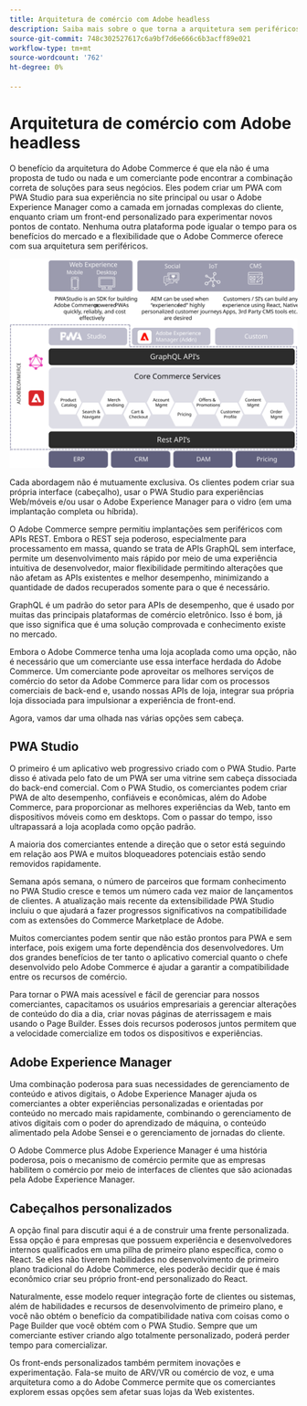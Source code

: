 ```yaml
---
title: Arquitetura de comércio com Adobe headless
description: Saiba mais sobre o que torna a arquitetura sem periféricos do Adobe Commerce exclusiva.
source-git-commit: 748c302527617c6a9bf7d6e666c6b3acff89e021
workflow-type: tm+mt
source-wordcount: '762'
ht-degree: 0%

---
```



# Arquitetura de comércio com Adobe headless

O benefício da arquitetura do Adobe Commerce é que ela não é uma proposta de tudo ou nada e um comerciante pode encontrar a combinação correta de soluções para seus negócios. Eles podem criar um PWA com PWA Studio para sua experiência no site principal ou usar o Adobe Experience Manager como a camada em jornadas complexas do cliente, enquanto criam um front-end personalizado para experimentar novos pontos de contato. Nenhuma outra plataforma pode igualar o tempo para os benefícios do mercado e a flexibilidade que o Adobe Commerce oferece com sua arquitetura sem periféricos.

![Diagrama mostrando uma arquitetura de vitrine do Adobe Commerce sem periféricos](../../../assets/playbooks/headless-storefront-architecture.svg)

Cada abordagem não é mutuamente exclusiva. Os clientes podem criar sua própria interface (cabeçalho), usar o PWA Studio para experiências Web/móveis e/ou usar o Adobe Experience Manager para o vidro (em uma implantação completa ou híbrida).

O Adobe Commerce sempre permitiu implantações sem periféricos com APIs REST. Embora o REST seja poderoso, especialmente para processamento em massa, quando se trata de APIs GraphQL sem interface, permite um desenvolvimento mais rápido por meio de uma experiência intuitiva de desenvolvedor, maior flexibilidade permitindo alterações que não afetam as APIs existentes e melhor desempenho, minimizando a quantidade de dados recuperados somente para o que é necessário.

GraphQL é um padrão do setor para APIs de desempenho, que é usado por muitas das principais plataformas de comércio eletrônico. Isso é bom, já que isso significa que é uma solução comprovada e conhecimento existe no mercado.

Embora o Adobe Commerce tenha uma loja acoplada como uma opção, não é necessário que um comerciante use essa interface herdada do Adobe Commerce. Um comerciante pode aproveitar os melhores serviços de comércio do setor da Adobe Commerce para lidar com os processos comerciais de back-end e, usando nossas APIs de loja, integrar sua própria loja dissociada para impulsionar a experiência de front-end.

Agora, vamos dar uma olhada nas várias opções sem cabeça.

## PWA Studio

O primeiro é um aplicativo web progressivo criado com o PWA Studio. Parte disso é ativada pelo fato de um PWA ser uma vitrine sem cabeça dissociada do back-end comercial. Com o PWA Studio, os comerciantes podem criar PWA de alto desempenho, confiáveis e econômicas, além do Adobe Commerce, para proporcionar as melhores experiências da Web, tanto em dispositivos móveis como em desktops. Com o passar do tempo, isso ultrapassará a loja acoplada como opção padrão.

A maioria dos comerciantes entende a direção que o setor está seguindo em relação aos PWA e muitos bloqueadores potenciais estão sendo removidos rapidamente.

Semana após semana, o número de parceiros que formam conhecimento no PWA Studio cresce e temos um número cada vez maior de lançamentos de clientes. A atualização mais recente da extensibilidade PWA Studio incluiu o que ajudará a fazer progressos significativos na compatibilidade com as extensões do Commerce Marketplace de Adobe.

Muitos comerciantes podem sentir que não estão prontos para PWA e sem interface, pois exigem uma forte dependência dos desenvolvedores. Um dos grandes benefícios de ter tanto o aplicativo comercial quanto o chefe desenvolvido pelo Adobe Commerce é ajudar a garantir a compatibilidade entre os recursos de comércio.

Para tornar o PWA mais acessível e fácil de gerenciar para nossos comerciantes, capacitamos os usuários empresariais a gerenciar alterações de conteúdo do dia a dia, criar novas páginas de aterrissagem e mais usando o Page Builder. Esses dois recursos poderosos juntos permitem que a velocidade comercialize em todos os dispositivos e experiências.

## Adobe Experience Manager

Uma combinação poderosa para suas necessidades de gerenciamento de conteúdo e ativos digitais, o Adobe Experience Manager ajuda os comerciantes a obter experiências personalizadas e orientadas por conteúdo no mercado mais rapidamente, combinando o gerenciamento de ativos digitais com o poder do aprendizado de máquina, o conteúdo alimentado pela Adobe Sensei e o gerenciamento de jornadas do cliente.

O Adobe Commerce plus Adobe Experience Manager é uma história poderosa, pois o mecanismo de comércio permite que as empresas habilitem o comércio por meio de interfaces de clientes que são acionadas pela Adobe Experience Manager.

## Cabeçalhos personalizados

A opção final para discutir aqui é a de construir uma frente personalizada. Essa opção é para empresas que possuem experiência e desenvolvedores internos qualificados em uma pilha de primeiro plano específica, como o React. Se eles não tiverem habilidades no desenvolvimento de primeiro plano tradicional do Adobe Commerce, eles poderão decidir que é mais econômico criar seu próprio front-end personalizado do React.

Naturalmente, esse modelo requer integração forte de clientes ou sistemas, além de habilidades e recursos de desenvolvimento de primeiro plano, e você não obtém o benefício da compatibilidade nativa com coisas como o Page Builder que você obtém com o PWA Studio. Sempre que um comerciante estiver criando algo totalmente personalizado, poderá perder tempo para comercializar.

Os front-ends personalizados também permitem inovações e experimentação. Fala-se muito de ARV/VR ou comércio de voz, e uma arquitetura como a do Adobe Commerce permite que os comerciantes explorem essas opções sem afetar suas lojas da Web existentes.
